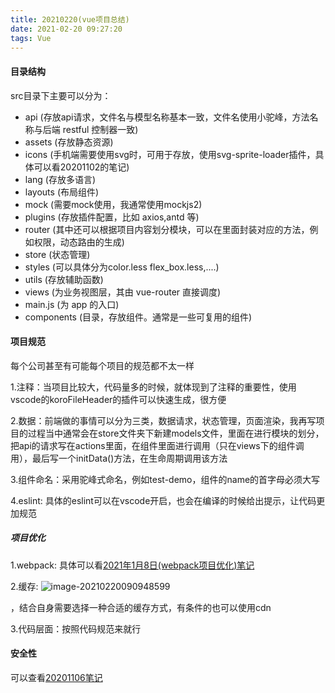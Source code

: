 ```yaml
---
title: 20210220(vue项目总结)
date: 2021-02-20 09:27:20
tags: Vue
---
```

#### 目录结构

src目录下主要可以分为：

- api (存放api请求，文件名与模型名称基本一致，文件名使用小驼峰，方法名称与后端 restful 控制器一致)
- assets (存放静态资源)
- icons (手机端需要使用svg时，可用于存放，使用svg-sprite-loader插件，具体可以看20201102的笔记)
- lang (存放多语言)
- layouts (布局组件)
- mock (需要mock使用，我通常使用mockjs2)
- plugins (存放插件配置，比如 axios,antd 等)
- router (其中还可以根据项目内容划分模块，可以在里面封装对应的方法，例如权限，动态路由的生成)
- store (状态管理)
- styles (可以具体分为color.less flex_box.less,....)
- utils (存放辅助函数)
- views (为业务视图层，其由 vue-router 直接调度)
- main.js (为 app 的入口)
- components  (目录，存放组件。通常是一些可复用的组件)

#### 项目规范

每个公司甚至有可能每个项目的规范都不太一样

1.注释：当项目比较大，代码量多的时候，就体现到了注释的重要性，使用vscode的koroFileHeader的插件可以快速生成，很方便

2.数据：前端做的事情可以分为三类，数据请求，状态管理，页面渲染，我再写项目的过程当中通常会在store文件夹下新建models文件，里面在进行模块的划分，把api的请求写在actions里面，在组件里面进行调用（只在views下的组件调用），最后写一个initData()方法，在生命周期调用该方法

3.组件命名：采用驼峰式命名，例如test-demo，组件的name的首字母必须大写

4.eslint: 具体的eslint可以在vscode开启，也会在编译的时候给出提示，让代码更加规范

##### 项目优化

1.webpack: 具体可以看[2021年1月8日(webpack项目优化)笔记](https://rookiewxy.github.io/record-blog/2021/02/13/20210108/)

2.缓存: ![image-20210220090948599](C:\Users\xt09\AppData\Roaming\Typora\typora-user-images\image-20210220090948599.png)

，结合自身需要选择一种合适的缓存方式，有条件的也可以使用cdn

3.代码层面：按照代码规范来就行

#### 安全性

可以查看[20201106笔记](https://rookiewxy.github.io/record-blog/2021/02/13/20201106/)